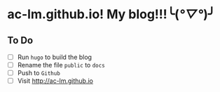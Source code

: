 # ac-lm.github.io! My blog!!!╰(*°▽°*)╯

## To Do

- [ ] Run `hugo` to build the blog
- [ ] Rename the file `public` to `docs`
- [ ] Push to `Github`
- [ ] Visit http://ac-lm.github.io
